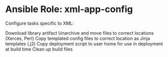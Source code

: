 # Ansible Role: xml-app-config

Configure tasks specific to XML:

Download library artifact
Unarchive and move files to correct locations (Xerces, Perl)
Copy templated config files to correct location as Jinja templates (.j2)
Copy deployment script to user home for use in deployment at build time
Clean up build files